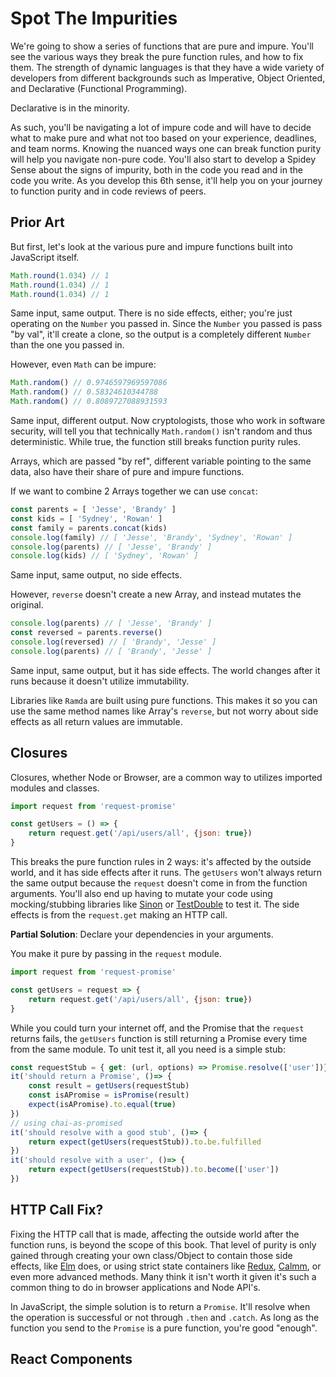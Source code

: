 # Spot The Impurities

We're going to show a series of functions that are pure and impure. You'll see the various ways they break the pure function rules, and how to fix them. The strength of dynamic languages is that they have a wide variety of developers from different backgrounds such as Imperative, Object Oriented, and Declarative (Functional Programming).

Declarative is in the minority.

As such, you'll be navigating a lot of impure code and will have to decide what to make pure and what not too based on your experience, deadlines, and team norms. Knowing the nuanced ways one can break function purity will help you navigate non-pure code. You'll also start to develop a Spidey Sense about the signs of impurity, both in the code you read and in the code you write. As you develop this 6th sense, it'll help you on your journey to function purity and in code reviews of peers.

## Prior Art

But first, let's look at the various pure and impure functions built into JavaScript itself.

```javascript
Math.round(1.034) // 1
Math.round(1.034) // 1
Math.round(1.034) // 1
```

Same input, same output. There is no side effects, either; you're just operating on the `Number` you passed in. Since the `Number` you passed is pass "by val", it'll create a clone, so the output is a completely different `Number` than the one you passed in.

However, even `Math` can be impure:

```javascript
Math.random() // 0.9746597969597086
Math.random() // 0.58324610344788
Math.random() // 0.8089727088931593
```

Same input, different output. Now cryptologists, those who work in software security, will tell you that technically `Math.random()` isn't random and thus deterministic. While true, the function still breaks function purity rules.

Arrays, which are passed "by ref", different variable pointing to the same data, also have their share of pure and impure functions.

If we want to combine 2 Arrays together we can use `concat`:

```javascript
const parents = [ 'Jesse', 'Brandy' ]
const kids = [ 'Sydney', 'Rowan' ]
const family = parents.concat(kids)
console.log(family) // [ 'Jesse', 'Brandy', 'Sydney', 'Rowan' ]
console.log(parents) // [ 'Jesse', 'Brandy' ]
console.log(kids) // [ 'Sydney', 'Rowan' ]
```

Same input, same output, no side effects.

However, `reverse` doesn't create a new Array, and instead mutates the original.

```javascript
console.log(parents) // [ 'Jesse', 'Brandy' ]
const reversed = parents.reverse()
console.log(reversed) // [ 'Brandy', 'Jesse' ]
console.log(parents) // [ 'Brandy', 'Jesse' ]
```

Same input, same output, but it has side effects. The world changes after it runs because it doesn't utilize immutability.

Libraries like `Ramda` are built using pure functions. This makes it so you can use the same method names like Array's `reverse`, but not worry about side effects as all return values are immutable.

## Closures

Closures, whether Node or Browser, are a common way to utilizes imported modules and classes.

```javascript
import request from 'request-promise'

const getUsers = () => {
    return request.get('/api/users/all', {json: true})
}
```

This breaks the pure function rules in 2 ways: it's affected by the outside world, and it has side effects after it runs. The `getUsers` won't always return the same output because the `request` doesn't come in from the function arguments. You'll also end up having to mutate your code using mocking/stubbing libraries like [Sinon](https://sinonjs.org/) or [TestDouble](https://github.com/testdouble/testdouble.js/) to test it. The side effects is from the `request.get` making an HTTP call.

**Partial Solution**: Declare your dependencies in your arguments.

You make it pure by passing in the `request` module.

```javascript
import request from 'request-promise'

const getUsers = request => {
    return request.get('/api/users/all', {json: true})
}
```

While you could turn your internet off, and the Promise that the `request` returns fails, the `getUsers` function is still returning a Promise every time from the same module. To unit test it, all you need is a simple stub:

```javascript
const requestStub = { get: (url, options) => Promise.resolve(['user'])}
it('should return a Promise', ()=> {
    const result = getUsers(requestStub)
    const isAPromise = isPromise(result)
    expect(isAPromise).to.equal(true)
})
// using chai-as-promised
it('should resolve with a good stub', ()=> {
    return expect(getUsers(requestStub)).to.be.fulfilled
})
it('should resolve with a user', ()=> {
    return expect(getUsers(requestStub)).to.become(['user'])
})
```

## HTTP Call Fix?

Fixing the HTTP call that is made, affecting the outside world after the function runs, is beyond the scope of this book. That level of purity is only gained through creating your own class/Object to contain those side effects, like [Elm](http://elm-lang.org/) does, or using strict state containers like [Redux](https://redux.js.org/), [Calmm](https://github.com/calmm-js/documentation/blob/master/introduction-to-calmm.md), or even more advanced methods. Many think it isn't worth it given it's such a common thing to do in browser applications and Node API's.

In JavaScript, the simple solution is to return a `Promise`. It'll resolve when the operation is successful or not through `.then` and `.catch`. As long as the function you send to the `Promise` is a pure function, you're good "enough".

## React Components

